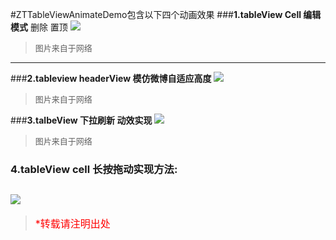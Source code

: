 #ZTTableViewAnimateDemo包含以下四个动画效果
###**1.tableView Cell 编辑模式**
删除
置顶
![](http://www.2cto.com/uploadfile/Collfiles/20151017/2015101708195979.gif)
><font size = "2">图片来自于网络</font>

---
###**2.tableview headerView 模仿微博自适应高度**
![](http://upload-images.jianshu.io/upload_images/265821-a749b4927a6360f9.gif?imageMogr2/auto-orient/strip)
><font size = "2">图片来自于网络</font>
   
###**3.talbeView 下拉刷新 动效实现**
![](http://upload-images.jianshu.io/upload_images/954071-474b5cbc1e943c41.gif?imageMogr2/auto-orient/strip)
><font size = "2">图片来自于网络</font>
### **4.tableView cell 长按拖动实现方法:**
![](http://beyondvincent.com/images/2014/03/23.gif)
---

><font size = "3" color = "red">*转载请注明出处</font>


